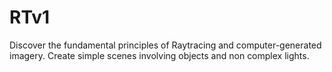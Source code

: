 # RTv1
Discover the fundamental principles of Raytracing and computer-generated imagery. Create simple scenes involving objects and non complex lights.
